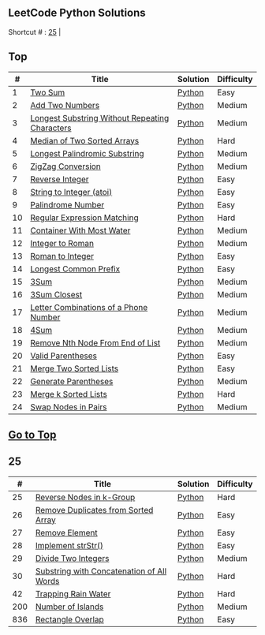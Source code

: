 
## LeetCode Python Solutions

Shortcut # : [25](#25) | 

## Top

| # | Title | Solution | Difficulty |
|---| ----- | -------- | ---------- |
|1|[Two Sum](https://leetcode.com/problems/two-sum/)| [Python](./Algorithm/Python/0001_Two_Sum.py)|Easy|
|2|[Add Two Numbers](https://leetcode.com/problems/add-two-numbers/)| [Python](./Algorithm/Python/0002_Add_Two_Numbers.py)|Medium|
|3|[Longest Substring Without Repeating Characters](https://leetcode.com/problems/longest-substring-without-repeating-characters/)| [Python](./Algorithm/Python/0003_Longest_Substring_Without_Repreating_Characters.py)|Medium|
|4|[Median of Two Sorted Arrays](https://leetcode.com/problems/median-of-two-sorted-arrays/)| [Python](./Algorithm/Python/0004_Median_of_Two_Sorted_Arrays.py)|Hard|
|5|[Longest Palindromic Substring](https://leetcode.com/problems/longest-palindromic-substring/)| [Python](./Algorithm/Python/0005_Longest_Palindromic_Substring.py)|Medium|
|6|[ZigZag Conversion](https://leetcode.com/problems/zigzag-conversion/)| [Python](./Algorithm/Python/0006_ZigZag_Conversion.py)|Medium|
|7|[Reverse Integer](https://leetcode.com/problems/reverse-integer/)| [Python](./Algorithm/Python/0007_Reverse_Integer.py)|Easy|
|8|[String to Integer (atoi)](https://leetcode.com/problems/string-to-integer-atoi/)| [Python](./Algorithm/Python/0008_String_to_Integer_(atoi).py)|Easy|
|9|[Palindrome Number](https://leetcode.com/problems/palindrome-number/)| [Python](./Algorithm/Python/0009_Palindrome_Number.py)|Easy|
|10|[Regular Expression Matching](https://leetcode.com/problems/regular-expression-matching/)| [Python](./Algorithm/Python/0010_Regular_Expression_Matching.py)|Hard|
|11|[Container With Most Water](https://leetcode.com/problems/container-with-most-water/)| [Python](./Algorithm/Python/0011_Container_With_Most_Water.py)|Medium|
|12|[Integer to Roman](https://leetcode.com/problems/integer-to-roman/)| [Python](./Algorithm/Python/0012_Integer_to_Roman.py)|Medium|
|13|[Roman to Integer](https://leetcode.com/problems/roman-to-integer/)| [Python](./Algorithm/Python/0013_Roman_to_Integer.py)|Easy|
|14|[Longest Common Prefix](https://leetcode.com/problems/longest-common-prefix/)| [Python](./Algorithm/Python/0014_Longest_Common_Prefix.py)|Easy|
|15|[3Sum](https://leetcode.com/problems/3sum/)| [Python](./Algorithm/Python/0015_3_Sum.py)|Medium|
|16|[3Sum Closest](https://leetcode.com/problems/3sum-closest/)| [Python](./Algorithm/Python/0016_3Sum_Closest.py)|Medium|
|17|[Letter Combinations of a Phone Number](https://leetcode.com/problems/letter-combinations-of-a-phone-number/)| [Python](./Algorithm/Python/0017_Letter_Combinations_of_a_Phone_Number.py)|Medium|
|18|[4Sum](https://leetcode.com/problems/4sum/)| [Python](./Algorithm/Python/0018_4Sum.py)|Medium|
|19|[Remove Nth Node From End of List](https://leetcode.com/problems/remove-nth-node-from-end-of-list/)| [Python](./Algorithm/Python/0019_Remove_Nth_Node_From_End_of_List.py)|Medium|
|20|[Valid Parentheses](https://leetcode.com/problems/valid-parentheses/)| [Python](./Algorithm/Python/0020_Valid_Parentheses.py)|Easy|
|21|[Merge Two Sorted Lists](https://leetcode.com/problems/merge-two-sorted-lists/)| [Python](./Algorithm/Python/0021_Merge_Two_Sorted_Lists.py)|Easy|
|22|[Generate Parentheses](https://leetcode.com/problems/generate-parentheses/)| [Python](./Algorithm/Python/0022_Generate_Parentheses.py)|Medium|
|23|[Merge k Sorted Lists](https://leetcode.com/problems/merge-k-sorted-lists/)| [Python](./Algorithm/Python/0023_Merge_k_Sorted_Lists.py)|Hard|
|24|[Swap Nodes in Pairs](https://leetcode.com/problems/swap-nodes-in-pairs/)| [Python](./Algorithm/Python/0024_Swap_Nodes_in_Pairs.py)|Medium|

## [Go to Top](#Top)

## 25

| # | Title | Solution | Difficulty |
|---| ----- | -------- | ---------- |
|25|[Reverse Nodes in k-Group](https://leetcode.com/problems/reverse-nodes-in-k-group/)| [Python](./Algorithm/Python/0025_Reverse_Nodes_in_K-Group.py)|Hard|
|26|[Remove Duplicates from Sorted Array](https://leetcode.com/problems/remove-duplicates-from-sorted-array/)| [Python](./Algorithm/Python/0026_Remove_Duplicates_from_Sorted_Array.py)|Easy|
|27|[Remove Element](https://leetcode.com/problems/remove-element/)| [Python](./Algorithm/Python/0027_Remove_Element.py)|Easy|
|28|[Implement strStr()](https://leetcode.com/problems/implement-strstr/)| [Python](./algorithms/cpp/strStr/strSt)|Easy|
|29|[Divide Two Integers](https://leetcode.com/problems/divide-two-integers/)| [Python](./algorithms/cpp/divideTwoInt/divideTwoInt.)|Medium|
|30|[Substring with Concatenation of All Words](https://leetcode.com/problems/substring-with-concatenation-of-all-words/)| [Python](./algorithms/cpp/substringWithConcatenationOfAllWords/substringWithConcatenationOfAllWords)|Hard|
|42|[Trapping Rain Water](https://leetcode.com/problems/trapping-rain-water/)| [Python](./Algorithm/Python/0042_Trapping_Rain_Water.py)|Hard|
|200|[Number of Islands](https://leetcode.com/problems/number-of-islands/)| [Python](./Algorithm/Python/0200_Number_of_Islands.py)|Medium|
|836|[Rectangle Overlap](https://leetcode.com/problems/rectangle-overlap/)| [Python](./Algorithm/Python/0836_Rectangle_Overlap.py)|Easy|






















